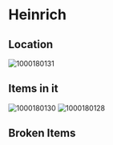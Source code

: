 # Heinrich

## Location 
![1000180131](https://github.com/user-attachments/assets/d1684188-c072-4e87-94d1-ef26abdbf48c)


## Items in it
![1000180130](https://github.com/user-attachments/assets/ab39b215-dbce-4765-901b-f5a04567ce44)
![1000180128](https://github.com/user-attachments/assets/87d46a09-74da-46ab-b6b4-0bc5c1239f3a)


## Broken Items

